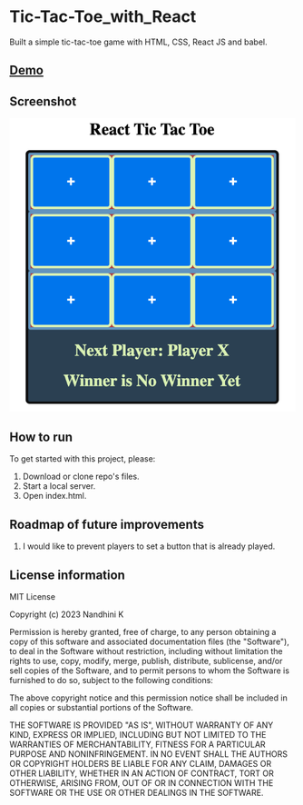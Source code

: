 # Tic-Tac-Toe_with_React

Built a simple tic-tac-toe game with HTML, CSS, React JS and babel.

## [Demo](https://nandhinikarvendhan.github.io/Tic-Tac-Toe_with_React/)

## Screenshot

![](./assets/img/Screenshot.png)

## How to run

To get started with this project, please:

1. Download or clone repo's files.
2. Start a local server.
3. Open index.html.

## Roadmap of future improvements

1. I would like to prevent players to set a button that is already played.

## License information

MIT License

Copyright (c) 2023 Nandhini K

Permission is hereby granted, free of charge, to any person obtaining a copy of this software and associated documentation files (the "Software"), to deal in the Software without restriction, including without limitation the rights to use, copy, modify, merge, publish, distribute, sublicense, and/or sell copies of the Software, and to permit persons to whom the Software is furnished to do so, subject to the following conditions:

The above copyright notice and this permission notice shall be included in all copies or substantial portions of the Software.

THE SOFTWARE IS PROVIDED "AS IS", WITHOUT WARRANTY OF ANY KIND, EXPRESS OR IMPLIED, INCLUDING BUT NOT LIMITED TO THE WARRANTIES OF MERCHANTABILITY, FITNESS FOR A PARTICULAR PURPOSE AND NONINFRINGEMENT. IN NO EVENT SHALL THE AUTHORS OR COPYRIGHT HOLDERS BE LIABLE FOR ANY CLAIM, DAMAGES OR OTHER LIABILITY, WHETHER IN AN ACTION OF CONTRACT, TORT OR OTHERWISE, ARISING FROM, OUT OF OR IN CONNECTION WITH THE SOFTWARE OR THE USE OR OTHER DEALINGS IN THE SOFTWARE.
